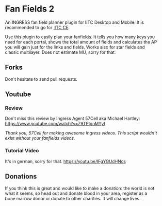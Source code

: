 # Fan Fields 2
An INGRESS fan field planner plugin for IITC Desktop and Mobile. It is recommended to go for [IITC CE](https://iitc.app).

Use this plugin to easily plan your fanfields. It tells you how many keys you need for each portal, shows the total amount of fields and calculates the AP you will gain just for the links and fields. Works also for star fields and classic multilayer. Does not estimate MU, sorry for that.

## Forks
Don't hesitate to send pull requests.

## Youtube
### Review
Don't miss this review by Ingress Agent 57Cell aka Michael Hartley:
https://www.youtube.com/watch?v=Z9TPlpnMYyI

 _Thank you, 57Cell for making awesome Ingress videos. This script wouldn't exist without your fanfields videos._

### Tutorial Video 
It's in german, sorry for that.
https://youtu.be/IFgYGUdHNcs

## Donations
If you think this is great and would like to make a donation: the world is not what it seems, so head out and donate blood in your area, register as a bone marrow donor or donate to other charities. It will change lives.
